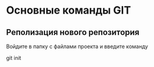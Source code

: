 # Основные команды GIT

## Реполизация нового репозитория

Войдите в папку с файлами проекта и введите команду

git init
